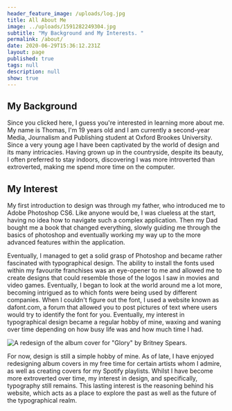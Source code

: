 ```yaml
---
header_feature_image: /uploads/log.jpg
title: All About Me
image: ../uploads/1591282249304.jpg
subtitle: "My Background and My Interests. "
permalink: /about/
date: 2020-06-29T15:36:12.231Z
layout: page
published: true
tags: null
description: null
show: true
---
```

## **My Background**

Since you clicked here, I guess you're interested in learning more about me. My name is Thomas, I'm 19 years old and I am currently a second-year Media, Journalism and Publishing student at Oxford Brookes University. Since a very young age I have been captivated by the world of design and its many intricacies. Having grown up in the countryside, despite its beauty, I often preferred to stay indoors, discovering I was more introverted than extroverted, making me spend more time on the computer. 

## **My Interest**

My first introduction to design was through my father, who introduced me to Adobe Photoshop CS6. Like anyone would be, I was clueless at the start, having no idea how to navigate such a complex application. Then my Dad bought me a book that changed everything, slowly guiding me through the basics of photoshop and eventually working my way up to the more advanced features within the application. 

Eventually, I managed to get a solid grasp of Photoshop and became rather fascinated with typographical design. The ability to install the fonts used within my favourite franchises was an eye-opener to me and allowed me to create designs that could resemble those of the logos I saw in movies and video games. Eventually, I began to look at the world around me a lot more, becoming intrigued as to which fonts were being used by different companies. When I couldn't figure out the font, I used a website known as dafont.com, a forum that allowed you to post pictures of text where users would try to identify the font for you. Eventually, my interest in typographical design became a regular hobby of mine, waxing and waning over time depending on how busy life was and how much time I had.

![A redesign of the album cover for "Glory" by Britney Spears. ](../uploads/glory.png "A redesign of the album cover for \"Glory\" by Britney Spears. ")

For now, design is still a simple hobby of mine. As of late, I have enjoyed redesigning album covers in my free time for certain artists whom I admire, as well as creating covers for my Spotify playlists. Whilst I have become more extroverted over time, my interest in design, and specifically, typography still remains. This lasting interest is the reasoning behind his website, which acts as a place to explore the past as well as the future of the typographical realm.